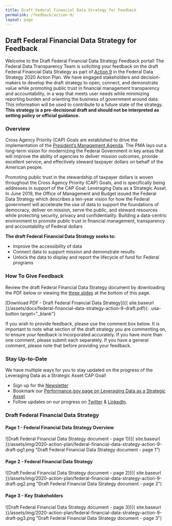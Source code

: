 ```yaml
---
title: Draft Federal Financial Data Strategy for Feedback
permalink: /feedback/action-9/
layout: page
---
```


## Draft Federal Financial Data Strategy for Feedback

Welcome to the Draft Federal Financial Data Strategy Feedback portal! The Federal Data Transparency Team is soliciting your feedback on the draft Federal Financial Data Strategy as part of [Action 9](../../action-plan/#action-9-improve-financial-management-data-standards) in the Federal Data Strategy 2020 Action Plan. We have engaged stakeholders and decision-makers to develop the draft strategy to open, connect, and demonstrate value while promoting public trust in financial management transparency and accountability, in a way that meets user needs while minimizing reporting burden and orienting the business of government around data. This information will be used to contribute to a future state of the strategy. **This strategy is a pre-decisional draft and should not be interpreted as setting policy or official guidance.**

### Overview

Cross Agency Priority (CAP) Goals are established to drive the implementation of the [President’s Management Agenda](https://www.whitehouse.gov/omb/management/pma/). The PMA lays out a long-term vision for modernizing the Federal Government in key areas that will improve the ability of agencies to deliver mission outcomes, provide excellent service, and effectively steward taxpayer dollars on behalf of the American people.

Promoting public trust in the stewardship of taxpayer dollars is woven throughout the Cross Agency Priority (CAP) Goals, and is specifically being addresses in support of the CAP Goal: Leveraging Data as a Strategic Asset.  In June 2019, the Office of Management and Budget issued the Federal Data Strategy which describes a ten-year vision for how the Federal government will accelerate the use of data to support the foundations of democracy, deliver on mission, serve the public, and steward resources while protecting security, privacy and confidentiality.  Building a data-centric environment to promote public trust in financial management, transparency and accountability of Federal dollars

**The draft Federal Financial Data Strategy seeks to:**

* Improve the accessibility of data 
* Connect data to support mission and demonstrate results 
* Unlock the data to display and report the lifecycle of fund for Federal programs 

### How To Give Feedback

Review the draft Federal Financial Data Strategy document by downloading the PDF below or viewing the [three slides](#draft-federal-financial-data-strategy) at the bottom of this page. 

[Download PDF - Draft Federal Financial Data Strategy]({{ site.baseurl }}/assets/docs/federal-financial-data-strategy-action-9-draft.pdf){: .usa-button target="_blank"}

If you wish to provide feedback, please use the comment box below.  It is important to note what section of the draft strategy you are commenting on, to ensure your feedback is incorporated accurately. If you have more than one comment, please submit each separately.  If you have a general comment, please note that before providing your feedback.  

<div class="touchpoints-survey" id="touchpoint-action-9"></div>

### Stay Up-to-Date

We have multiple ways for you to stay updated on the progress of the Leveraging Data as a Strategic Asset CAP Goal!
* Sign up for the [Newsletter](https://public.govdelivery.com/accounts/USGSA/subscribers/new?topic_id=USGSA_756)
* Bookmark our [Performance.gov page on Leveraging Data as a Strategic Asset](https://www.performance.gov/CAP/leveragingdata/)
* Follow updates on our progress on [Twitter](https://twitter.com/PerformanceGov?lang=en) & [LinkedIn](https://www.linkedin.com/company/performance-gov/).

### Draft Federal Financial Data Strategy

#### Page 1 - Federal Financial Data Strategy Overview
![Draft Federal Financial Data Strategy document - page 1]({{ site.baseurl }}/assets/img/2020-action-plan/federal-financial-data-strategy-action-9-draft-pg1.png "Draft Federal Financial Data Strategy document - page 1")

#### Page 2 - Federal Financial Data Strategy
![Draft Federal Financial Data Strategy document - page 2]({{ site.baseurl }}/assets/img/2020-action-plan/federal-financial-data-strategy-action-9-draft-pg2.png "Draft Federal Financial Data Strategy document - page 2")

#### Page 3 - Key Stakeholders
![Draft Federal Financial Data Strategy document - page 3]({{ site.baseurl }}/assets/img/2020-action-plan/federal-financial-data-strategy-action-9-draft-pg3.png "Draft Federal Financial Data Strategy document - page 3")



<script src="https://touchpoints.app.cloud.gov/touchpoints/29830144/js" async></script>
